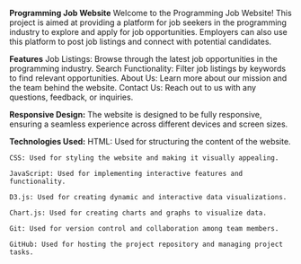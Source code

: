 **Programming Job Website**
Welcome to the Programming Job Website! This project is aimed at providing a platform for job seekers in the programming industry to explore and apply for job opportunities. Employers can also use this platform to post job listings and connect with potential candidates.

**Features**
Job Listings: Browse through the latest job opportunities in the programming industry.
Search Functionality: Filter job listings by keywords to find relevant opportunities.
About Us: Learn more about our mission and the team behind the website.
Contact Us: Reach out to us with any questions, feedback, or inquiries.

**Responsive Design:**
The website is designed to be fully responsive, ensuring a seamless experience across different devices and screen sizes.

**Technologies Used:**
    HTML: Used for structuring the content of the website.
    
    CSS: Used for styling the website and making it visually appealing.
    
    JavaScript: Used for implementing interactive features and functionality.
    
    D3.js: Used for creating dynamic and interactive data visualizations.
    
    Chart.js: Used for creating charts and graphs to visualize data.
    
    Git: Used for version control and collaboration among team members.
    
    GitHub: Used for hosting the project repository and managing project tasks.
